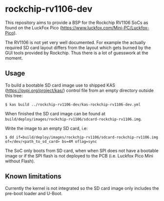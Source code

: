 # rockchip-rv1106-dev

This repository aims to provide a BSP for the Rockchip RV1106 SoCs as found on the
LuckFox Pico (https://www.luckfox.com/Mini-PC/Luckfox-Pico).

The RV1106 is not yet very well documented. For example the actually required SD card layout differs from the
layout which gets burned by the GUI tools provided by Rockchip. Thus there is a lot of guesswork at the moment.

## Usage

To build a bootable SD card image use to shipped KAS (https://pypi.org/project/kas/) control file from
an empty directory outside this tree:

```
$ kas build ../rockchip-rv1106-dev/kas-rockchip-rv1106-dev.yml
```

When finished the SD card image can be found at `build/deploy/images/rockchip-rv1106/sdcard-rockchip-rv1106.img`.

Write the image to an empty SD card, i.e:

```
$ dd if=build/deploy/images/rockchip-rv1106/sdcard-rockchip-rv1106.img of=/dev/<path_to_sd_card> bs=4M oflag=sync
```

The SoC only boots from SD card, when when SPI does not have a bootable image or if the SPI flash is not deployed
to the PCB (i.e. Luckfox Pico Mini without Flash).

## Known limitations

Currently the kernel is not integrated so the SD card image only includes the pre-boot loader and U-Boot.
